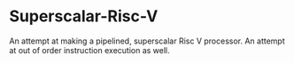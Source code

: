 # Superscalar-Risc-V
An attempt at making a pipelined, superscalar Risc V processor. An attempt at out of order instruction execution as well.
